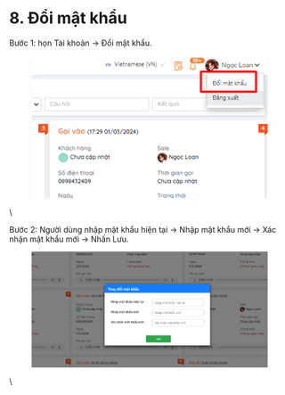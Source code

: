 # 8. Đổi mật khẩu

Bước 1: họn Tài khoản → Đổi mật khẩu.

<figure><img src="../../../.gitbook/assets/image (860).png" alt=""><figcaption></figcaption></figure>

\


Bước 2: Người dùng nhập mật khẩu hiện tại → Nhập mật khẩu mới → Xác nhận mật khẩu mới → Nhấn Lưu.

<figure><img src="../../../.gitbook/assets/image (861).png" alt=""><figcaption></figcaption></figure>

\
